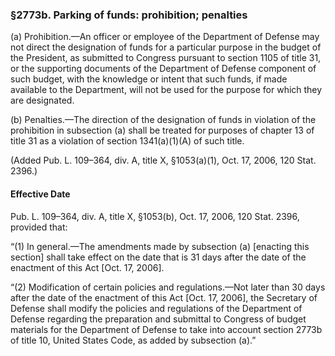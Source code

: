 ### §2773b. Parking of funds: prohibition; penalties ###

(a) Prohibition.—An officer or employee of the Department of Defense may not direct the designation of funds for a particular purpose in the budget of the President, as submitted to Congress pursuant to section 1105 of title 31, or the supporting documents of the Department of Defense component of such budget, with the knowledge or intent that such funds, if made available to the Department, will not be used for the purpose for which they are designated.

(b) Penalties.—The direction of the designation of funds in violation of the prohibition in subsection (a) shall be treated for purposes of chapter 13 of title 31 as a violation of section 1341(a)(1)(A) of such title.

(Added Pub. L. 109–364, div. A, title X, §1053(a)(1), Oct. 17, 2006, 120 Stat. 2396.)

#### Effective Date ####

Pub. L. 109–364, div. A, title X, §1053(b), Oct. 17, 2006, 120 Stat. 2396, provided that:

“(1) In general.—The amendments made by subsection (a) [enacting this section] shall take effect on the date that is 31 days after the date of the enactment of this Act [Oct. 17, 2006].

“(2) Modification of certain policies and regulations.—Not later than 30 days after the date of the enactment of this Act [Oct. 17, 2006], the Secretary of Defense shall modify the policies and regulations of the Department of Defense regarding the preparation and submittal to Congress of budget materials for the Department of Defense to take into account section 2773b of title 10, United States Code, as added by subsection (a).”